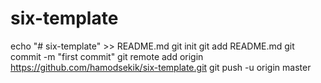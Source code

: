 # six-template
echo "# six-template" >> README.md
git init
git add README.md
git commit -m "first commit"
git remote add origin https://github.com/hamodsekik/six-template.git
git push -u origin master
